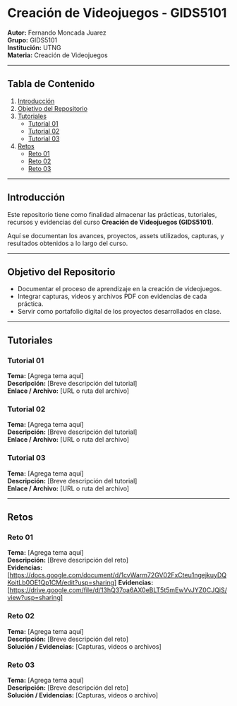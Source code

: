 # Creación de Videojuegos - GIDS5101

**Autor:** Fernando Moncada Juarez  
**Grupo:** GIDS5101  
**Institución:** UTNG  
**Materia:** Creación de Videojuegos  

---

## Tabla de Contenido

1. [Introducción](#introducción)  
2. [Objetivo del Repositorio](#objetivo-del-repositorio)  
3. [Tutoriales](#tutoriales-y-recursos)  
   - [Tutorial 01](#tutorial-01)  
   - [Tutorial 02](#tutorial-02)  
   - [Tutorial 03](#tutorial-03)  
4. [Retos](#retos)  
   - [Reto 01](#reto-01)  
   - [Reto 02](#reto-02)  
   - [Reto 03](#reto-03)  

---

## Introducción

Este repositorio tiene como finalidad almacenar las prácticas, tutoriales, recursos y evidencias del curso **Creación de Videojuegos (GIDS5101)**.

Aquí se documentan los avances, proyectos, assets utilizados, capturas, y resultados obtenidos a lo largo del curso.

---

## Objetivo del Repositorio

* Documentar el proceso de aprendizaje en la creación de videojuegos.  
* Integrar capturas, videos y archivos PDF con evidencias de cada práctica.  
* Servir como portafolio digital de los proyectos desarrollados en clase.  

---

## Tutoriales

### Tutorial 01

**Tema:** [Agrega tema aquí]  
**Descripción:** [Breve descripción del tutorial]  
**Enlace / Archivo:** [URL o ruta del archivo]  

### Tutorial 02

**Tema:** [Agrega tema aquí]  
**Descripción:** [Breve descripción del tutorial]  
**Enlace / Archivo:** [URL o ruta del archivo]  

### Tutorial 03

**Tema:** [Agrega tema aquí]  
**Descripción:** [Breve descripción del tutorial]  
**Enlace / Archivo:** [URL o ruta del archivo]  

---

## Retos

### Reto 01

**Tema:** [Agrega tema aquí]  
**Descripción:** [Breve descripción del reto]  
**Evidencias:** [https://docs.google.com/document/d/1cvWarm72GV02FxCteu1ngejkuyDQKoitLb0OE1Qp1CM/edit?usp=sharing]
**Evidencias:** [https://drive.google.com/file/d/13hQ37oa6AX0eBLT5t5mEwVvJYZ0CJQiS/view?usp=sharing]  

### Reto 02

**Tema:** [Agrega tema aquí]  
**Descripción:** [Breve descripción del reto]  
**Solución / Evidencias:** [Capturas, videos o archivos]  

### Reto 03

**Tema:** [Agrega tema aquí]  
**Descripción:** [Breve descripción del reto]  
**Solución / Evidencias:** [Capturas, videos o archivo]  



